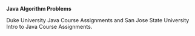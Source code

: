 **Java Algorithm Problems**

Duke University Java Course Assignments and San Jose State University Intro to Java Course Assignments.



